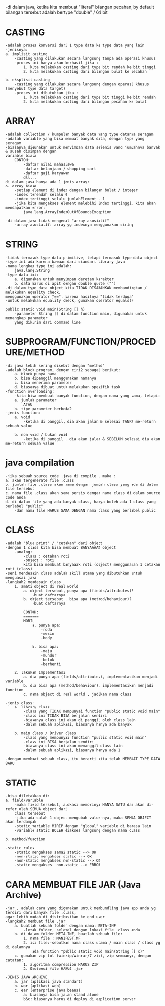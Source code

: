 -di dalam java, ketika kita membuat "literal" bilangan pecahan, by default bilangan tersebut adalah bertype "double" / 64 bit

CASTING
=======
	-adalah proses konversi dari 1 type data ke type data yang lain
	-jenisnya:
	a. implisit casting
		-casting yang dilakukan secara langsung tanpa ada operasi khusus
		-proses ini hanya akan berhasil jika :
			1. kita melakukan casting dari type bit rendah ke bit tinggi
			2. kita melakukan casting dari bilangan bulat ke pecahan

	b. eksplisit casting
		-casting yang dilakukan secara langsung dengan operasi khusus (menyebut type data target)
		-proses ini dibutuhkan jika :
			1. kita melakukan casting dari type bit tinggi ke bit rendah
			2. kita melakukan casting dari bilangan pecahan ke bulat


ARRAY
=====
	-adalah collection / kumpulan banyak data yang type datanya seragam
	-adalah variable yang bisa memuat banyak data, dengan type yang seragam
	-biasanya digunakan untuk menyimpan data sejenis yang jumlahnya banyak & susah disimpan dengan
	variable biasa
		CONTOH:
			-daftar nilai mahasiswa
			-daftar belanjaan / shopping cart
			-daftar gaji karyawan
			dll...
	di dalam java hanya ada 1 jenis array:
	a. array biasa
		-setiap element di index dengan bilangan bulat / integer
		-index terendah selalu 0
		-index tertinggi selalu jumlahElement - 1
		-jika kita mengakses element melebihi index tertinggi, kita akan mendapatkan error:
			java.lang.ArrayIndexOutOfBoundsException

	-di dalam java tidak mengenal "array asosiatif"
		-array asosiatif: array yg indexnya menggunakan string


STRING
=======
	-tidak termasuk type data primitive, tetapi termasuk type data object
	-type ini ada karena bawaan dari standart library java
	-nama lengkap type ini adalah:
		java.lang.String
	-type data ini:
		a. digunakan untuk menyimpan deretan karakter
		b. data harus di apit dengan double quote ("")
	-di dalam type data object kita TIDAK DISARANKAN membandingkan / melakukan equality check,
	menggunakan operator "==", karena hasilnya "tidak terduga"
	-untuk melakukan equality check, gunakan operator equals()

	public static void main(String [] h)
		-parameter String [] di dalam function main, digunakan untuk menangkap parameter 
		yang dikirim dari command line



SUBPROGRAM/FUNCTION/PROCEDURE/METHOD
====================================
	-di java lebih sering disebut dengan "method"
	-adalah block program, dengan ciri2 sebagai berikut:
		a. block punya nama
		b. bisa dipanggil menggunakan namanya
		c. bisa menerima parameter
		d. biasanya dibuat untuk melakukan spesifik task
	-function overloading:
		-kita bisa membuat banyak function, dengan nama yang sama, tetapi:
		a. jumlah parameter
			ATAU
		b. tipe parameter berbeda2
	-jenis function:
		a. void
			-ketika di panggil, dia akan jalan & selesai TANPA me-return sebuah value

		b. non void / bukan void
			-ketika di panggil , dia akan jalan & SEBELUM selesai dia akan me-return sebuah value



java compilation
================
	-jika sebuah source code .java di compile , maka :
	a. akan tergenerate file .class
	b. jumlah file .class akan sama dengan jumlah class yang ada di dalam file tersebut
	c. nama file .class akan sama persis dengan nama class di dalam source code anda
	d. di dalam file yang ada banyak class, hanya boleh ada 1 class yang berlabel "public"
		-dan nama file HARUS SAMA DENGAN nama class yang berlabel public


CLASS
=====
	-adalah "blue print" / "cetakan" dari object
	-dengan 1 class kita bisa membuat BANYAAAAK object
		-analog: 
			-class : cetakan roti
			-object : roti
			kita bisa membuat banyaaak roti (object) menggunakan 1 cetakan roti (class)
	-seni mendesain class adalah skill utama yang dibutuhkan untuk menguasai java
	-langkah2 mendesain class
		1. amati object di real world
			a. object tersebut, punya apa (fields/attributes)?
				-buat daftarnya
			b. object tersebut , bisa apa (method/behaviour)?
				-buat daftarnya

			CONTOH:	
			=======		
			MOBIL
				a. punya apa:
					-roda
					-mesin
					-body

				b. bisa apa:
					-maju
					-mundur
					-belok
					-berhenti

		2. lakukan implementasi
			a. dia punya apa (fields/attributes), implementasikan menjadi variable
			b. dia bisa apa (method/behaviour), implementasikan menjadi function
			c. nama object di real world , jadikan nama class

	-jenis class:
		a. library class
			-class yang TIDAK mempunyai function "public static void main"
			-class ini TIDAK BISA berjalan sendiri
			-biasanya class ini akan di panggil oleh class lain
			-dalam sebuah aplikasi, biasanya hanya ada banyak

		b. main class / Driver class
			-class yang mempunyai function "public static void main"
			-class ini BISA berjalan sendiri
			-biasanya class ini akan memanggil class lain
			-dalam sebuah aplikasi, biasanya hanya ada 1

	-dengan membuat sebuah class, itu berarti kita telah MEMBUAT TYPE DATA BARU
			
STATIC
=======
	-bisa diletakkan di:
	a. field/variable
		-maka field tersebut, alokasi memorinya HANYA SATU dan akan di-refer oleh SEMUA object dari
		class tersebut
		-jika ada salah 1 object mengubah value-nya, maka SEMUA OBJECT akan terdampak
		-static variable MIRIP dengan "global" variable di bahasa lain
		-variable static BOLEH diakses langsung dengan nama class

	b. method/function

	-static rules
		-static mengakses sama2 static --> OK
		-non-static mengakses static --> OK
		-non-static mengakses non-static --> OK
		-static mengakses  non-static --> ERROR
		


CARA MEMBUAT FILE JAR (Java Archive)
====================================
	-jar , adalah cara yang digunakan untuk membundling java app anda yg terdiri dari banyak file .class,
	agar lebih mudah di distribusikan ke end user
	-langkah2 membuat file .jar
		a. buatlah sebuah folder dengan nama: META-INF
			-letak folder, selevel dengan lokasi file .class anda
		b. di dalam folder META-INF, buatlah sebuah file:
			1. nama file : MANIFEST.MF
			2. isi file:-sebutkan nama class utama / main class / class yg di dalamnya
				ada function "public static void main(String [] x)"
		c. gunakan zip tol (winzip/winrar/7 zip), zip semuanya, dengan catatan:
			1. algoritma compression HARUS ZIP
			2. Ekstensi file HARUS .jar

	-JENIS JAVA ARCHIVE
		a. jar (aplikasi java standart)
		b. war (aplikasi web)
		c. ear (enterprise java beans)
			a: biasanya bisa jalan stand alone
			b&c: biasanya harus di deploy di application server



















